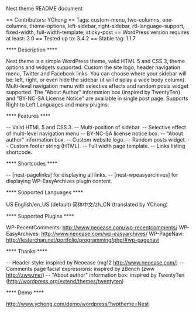 
Nest theme README document

== Contributors: YChong
== Tags: custom-menu, two-columns, one-columns, theme-options, left-sidebar, right-sidebar, rtl-language-support, fixed-width, full-width-template, sticky-post
== WordPress version requires at least: 3.0
== Tested up to: 3.4.2
== Stable tag: 1.1.7

**** Description ****

Nest theme is a simple WordPress theme, valid HTML 5 and CSS 3, theme options and widgets supported. Custom the site logo, header navigation menu, Twitter and Facebook links. You can choose where your sidebar will be: left, right, or even hide the sidebar (it will display a wide body column). Multi-level navigation menu with selective effects and random posts widget supported. The "About Author" information box (inspired by TwentyTen) and "BY-NC-SA License Notice" are available in single post page. Supports Right to Left Languages and many plugins.

**** Features ****

-- Valid HTML 5 and CSS 3.
-- Multi-position of sidebar.
-- Selective effect of multi-level navigation menu
-- BY-NC-SA license notice box.
-- "About author" information box.
-- Custom website logo.
-- Random posts widget.
-- Custom footer string (HTML).
-- Full width page template.
-- Links listing shortcode.

**** Shortcodes ****

-- [nest-pagelinks]      for displaying all links.
-- [nest-wpeasyarchives] for displaying WP-EasyArchives plugin content.

**** Supported Languages ****

US English/en_US (default)
简体中文/zh_CN (translated by YChong)

**** Supported Plugins ****

WP-RecentComments:  http://www.neoease.com/wp-recentcomments/
WP-EasyArchives:    http://www.neoease.com/wp-easyarchives/
WP-PageNavi:        http://lesterchan.net/portfolio/programming/php/#wp-pagenavi

**** Thanks ****

-- Header style: inspired by Neoease (mg12 http://www.neoease.com/)
-- Comments page facial expressions: inspired by zBench (zww http://zww.me/)
-- "About author" information box: inspired by TwentyTen (http://wordpress.org/extend/themes/twentyten)

**** Demo ****

http://www.ychong.com/demo/wordpress/?wptheme=Nest

